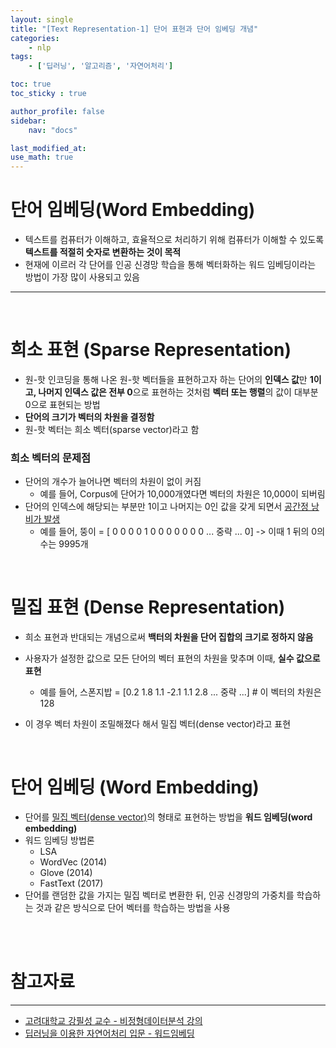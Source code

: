```yaml
---
layout: single
title: "[Text Representation-1] 단어 표현과 단어 임베딩 개념"
categories:	
    - nlp
tags:
    - ['딥러닝', '알고리즘', '자연어처리']

toc: true
toc_sticky : true

author_profile: false
sidebar:
    nav: "docs"

last_modified_at:
use_math: true
---
```


# 단어 임베딩(Word Embedding)

- 텍스트를 컴퓨터가 이해하고, 효율적으로 처리하기 위해 컴퓨터가 이해할 수 있도록 **텍스트를 적절히 숫자로 변환하는 것이 목적**
- 현재에 이르러 각 단어를 인공 신경망 학습을 통해 벡터화하는 워드 임베딩이라는 방법이 가장 많이 사용되고 있음

---

<br/>

# 희소 표현 (Sparse Representation)

- 원-핫 인코딩을 통해 나온 원-핫 벡터들을 표현하고자 하는 단어의 **인덱스 값**만 **1이고, 나머지 인덱스 값은 전부 0**으로 표현하는 것처럼 **벡터 또는 행렬**의 값이 대부분 0으로 표현되는 방법
- **단어의 크기가 벡터의 차원을 결정함**
- 원-핫 벡터는 희소 벡터(sparse vector)라고 함

### 희소 벡터의 문제점

- 단어의 개수가 늘어나면 벡터의 차원이 없이 커짐
  - 예를 들어, Corpus에 단어가 10,000개였다면 벡터의 차원은 10,000이 되버림
- 단어의 인덱스에 해당되는 부분만 1이고 나머지는 0인 값을 갖게 되면서 <u>공간정 낭비가 발생</u>
  - 예를 들어, 뚱이 = [ 0 0 0 0 1 0 0 0 0 0 0 0 ... 중략 ... 0]  -> 이때 1 뒤의 0의 수는 9995개

<br/>

# 밀집 표현 (Dense Representation)

- 희소 표현과 반대되는 개념으로써 **백터의 차원을 단어 집합의 크기로 정하지 않음**
- 사용자가 설정한 값으로 모든 단어의 벡터 표현의 차원을 맞추며 이때, **실수 값으로 표현**
  - 예를 들어, 스폰지밥 = [0.2 1.8 1.1 -2.1 1.1 2.8 ... 중략 ...] # 이 벡터의 차원은 128

- 이 경우 벡터 차원이 조밀해졌다 해서 밀집 벡터(dense vector)라고 표현

<br/>

# 단어 임베딩 (Word Embedding)

- 단어를 <u>밀집 벡터(dense vector)</u>의 형태로 표현하는 방법을 **워드 임베딩(word embedding)**
- 워드 임베딩 방법론
  - LSA
  - WordVec (2014)
  - Glove (2014)
  - FastText (2017)
- 단어를 랜덤한 값을 가지는 밀집 벡터로 변환한 뒤, 인공 신경망의 가중치를 학습하는 것과 같은 방식으로 단어 벡터를 학습하는 방법을 사용



<br/>

<br/>

# 참고자료

---

- [고려대학교 강필성 교수 - 비정형데이터분석 강의](https://www.youtube.com/watch?v=UInnl60pzkA&list=PLetSlH8YjIfVzHuSXtG4jAC2zbEAErXWm)
- [딥러닝을 이용한 자연어처리 입문 - 워드임베딩](https://wikidocs.net/22644)

